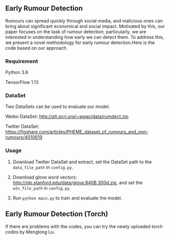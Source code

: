 ## Early Rumour Detection
Rumours can spread quickly through social media, and malicious ones 
can bring about significant economical and social impact.  Motivated by 
this, our paper focuses on the task of rumour detection; particularly, 
we are interested in understanding how early we can detect 
them. To address this, we present a novel methodology for early rumour 
detection.Here is the code based on our approach.

### Requirement
Python 3.6

TensorFlow  1.13

### DataSet

Two DataSets can be used to evaluate our model.

Weibo DataSet: http://alt.qcri.org/~wgao/data/rumdect.zip

Twitter DataSet: https://figshare.com/articles/PHEME_dataset_of_rumours_and_non-rumours/4010619

### Usage
1. Download Twitter DataSet and extract, set the DataSet path to the `data_file_path` in `config.py`.

2. Download glove word vectors: http://nlp.stanford.edu/data/glove.840B.300d.zip, and set the `w2v_file_path` in `config.py`.

3. Run `python main.py` to train and evaluate the model.

## Early Rumour Detection (Torch)
If there are problems with the codes, you can try the newly uploaded torch codes by Menglong Lu.
